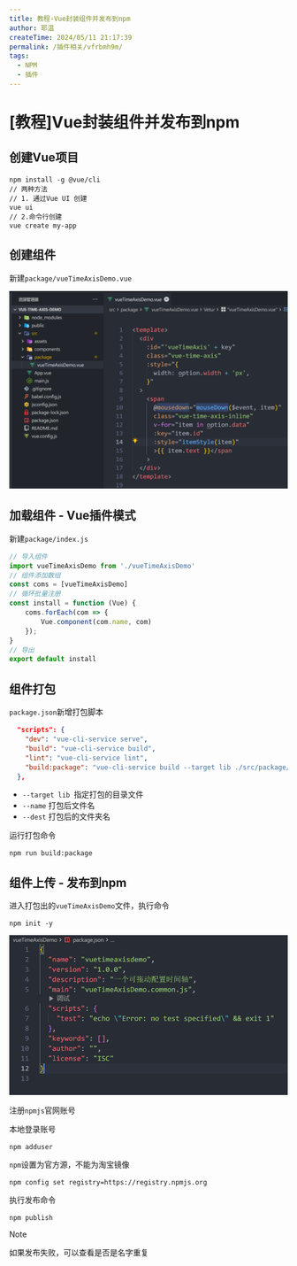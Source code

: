 ```yaml
---
title: 教程-Vue封装组件并发布到npm
author: 耶温
createTime: 2024/05/11 21:17:39
permalink: /插件相关/vfrbmh9m/
tags:
  - NPM
  - 插件
---
```


# [教程]Vue封装组件并发布到npm

 ## 创建Vue项目

```shell
npm install -g @vue/cli
// 两种方法
// 1. 通过Vue UI 创建
vue ui
// 2.命令行创建
vue create my-app
```

## 创建组件

新建`package/vueTimeAxisDemo.vue`


![创建组件](image.png)

## 加载组件 - Vue插件模式

新建`package/index.js`

```js
// 导入组件
import vueTimeAxisDemo from './vueTimeAxisDemo'
// 组件添加数组
const coms = [vueTimeAxisDemo]
// 循环批量注册
const install = function (Vue) {
    coms.forEach(com => {
        Vue.component(com.name, com)
    });
}
// 导出
export default install
```

## 组件打包

`package.json`新增打包脚本

```json
  "scripts": {
    "dev": "vue-cli-service serve",
    "build": "vue-cli-service build",
    "lint": "vue-cli-service lint",
    "build:package": "vue-cli-service build --target lib ./src/package/index.js --name vueTimeAxisDemo --dest vueTimeAxisDemo"
  },
```

- `--target lib `指定打包的目录文件
- `--name` 打包后文件名
- `--dest` 打包后的文件夹名

运行打包命令

```shell
npm run build:package
```

## 组件上传 - 发布到npm

进入打包出的`vueTimeAxisDemo`文件，执行命令

```shell
npm init -y
```
![alt text](image-1.png)

注册`npmjs`官网账号

本地登录账号

```shell
npm adduser
```

`npm`设置为官方源，不能为淘宝镜像

```shell
npm config set registry=https://registry.npmjs.org
```

执行发布命令

```shell
npm publish
```

> [!NOTE]
>
> 如果发布失败，可以查看是否是名字重复

